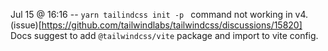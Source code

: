 Jul 15 @ 16:16 -- `yarn tailindcss init -p `  command not working in v4. (issue)[https://github.com/tailwindlabs/tailwindcss/discussions/15820] Docs suggest to add `@tailwindcss/vite` package and import to vite config.

